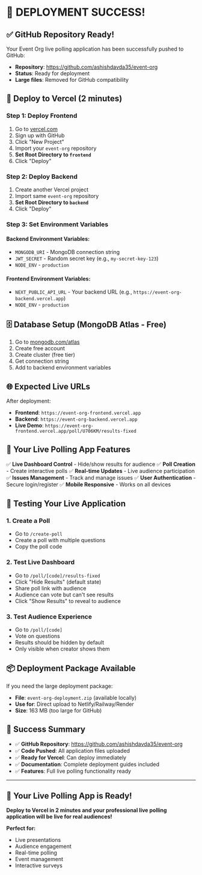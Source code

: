 # 🎉 DEPLOYMENT SUCCESS!

## ✅ GitHub Repository Ready!

Your Event Org live polling application has been successfully pushed to GitHub:
- **Repository**: https://github.com/ashishdavda35/event-org
- **Status**: Ready for deployment
- **Large files**: Removed for GitHub compatibility

## 🚀 Deploy to Vercel (2 minutes)

### Step 1: Deploy Frontend
1. Go to [vercel.com](https://vercel.com)
2. Sign up with GitHub
3. Click "New Project"
4. Import your `event-org` repository
5. **Set Root Directory to `frontend`**
6. Click "Deploy"

### Step 2: Deploy Backend
1. Create another Vercel project
2. Import same `event-org` repository
3. **Set Root Directory to `backend`**
4. Click "Deploy"

### Step 3: Set Environment Variables

#### Backend Environment Variables:
- `MONGODB_URI` - MongoDB connection string
- `JWT_SECRET` - Random secret key (e.g., `my-secret-key-123`)
- `NODE_ENV` - `production`

#### Frontend Environment Variables:
- `NEXT_PUBLIC_API_URL` - Your backend URL (e.g., `https://event-org-backend.vercel.app`)
- `NODE_ENV` - `production`

## 🗄️ Database Setup (MongoDB Atlas - Free)

1. Go to [mongodb.com/atlas](https://mongodb.com/atlas)
2. Create free account
3. Create cluster (free tier)
4. Get connection string
5. Add to backend environment variables

## 🌐 Expected Live URLs

After deployment:
- **Frontend**: `https://event-org-frontend.vercel.app`
- **Backend**: `https://event-org-backend.vercel.app`
- **Live Demo**: `https://event-org-frontend.vercel.app/poll/U706KM/results-fixed`

## 🎯 Your Live Polling App Features

✅ **Live Dashboard Control** - Hide/show results for audience
✅ **Poll Creation** - Create interactive polls
✅ **Real-time Updates** - Live audience participation
✅ **Issues Management** - Track and manage issues
✅ **User Authentication** - Secure login/register
✅ **Mobile Responsive** - Works on all devices

## 🧪 Testing Your Live Application

### 1. Create a Poll
- Go to `/create-poll`
- Create a poll with multiple questions
- Copy the poll code

### 2. Test Live Dashboard
- Go to `/poll/[code]/results-fixed`
- Click "Hide Results" (default state)
- Share poll link with audience
- Audience can vote but can't see results
- Click "Show Results" to reveal to audience

### 3. Test Audience Experience
- Go to `/poll/[code]`
- Vote on questions
- Results should be hidden by default
- Only visible when creator shows them

## 📦 Deployment Package Available

If you need the large deployment package:
- **File**: `event-org-deployment.zip` (available locally)
- **Use for**: Direct upload to Netlify/Railway/Render
- **Size**: 163 MB (too large for GitHub)

## 🎉 Success Summary

- ✅ **GitHub Repository**: https://github.com/ashishdavda35/event-org
- ✅ **Code Pushed**: All application files uploaded
- ✅ **Ready for Vercel**: Can deploy immediately
- ✅ **Documentation**: Complete deployment guides included
- ✅ **Features**: Full live polling functionality ready

---

## 🚀 Your Live Polling App is Ready!

**Deploy to Vercel in 2 minutes and your professional live polling application will be live for real audiences!**

**Perfect for:**
- Live presentations
- Audience engagement
- Real-time polling
- Event management
- Interactive surveys
